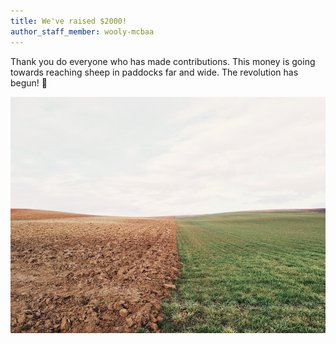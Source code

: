 ```yaml
---
title: We've raised $2000!
author_staff_member: wooly-mcbaa
---
```


Thank you do everyone who has made contributions. This money is going towards reaching sheep in paddocks far and wide. The revolution has begun\! 🐑

![Grass](/images/grass.jpeg)